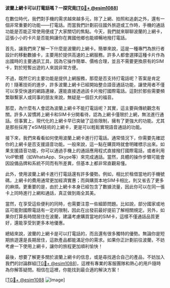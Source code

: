 **波蘭上網卡可以打電話嗎？一探究竟[[TG💪+ @esim1088](https://t.me/s/esim1088)]**

在數位時代，我們對手機的需求越來越多元，除了上網、拍照和追劇之外，還有一個非常重要的功能——打電話。而當我們計劃前往國外旅遊或工作時，手機的通話功能是否能正常使用便成了大家關切的焦點。今天，我們就來聊聊波蘭的上網卡，這張小小的卡片是否能夠讓你在異國他鄉也能順暢地撥打電話。

首先，讓我們來了解一下什麼是波蘭的上網卡。簡單來說，這是一種專門為旅行者設計的移動數據卡，主要用於提供高速的上網服務。許多人都會選擇這種卡片作為出國時的主要通訊工具，因為它操作簡單、價格合理，並且不需要更換原有的SIM卡，對於短暫出遊的人來說非常方便。

不過，既然它的主要功能是提供上網服務，那麼是否支持打電話呢？答案是肯定的！隨著技術的進步，許多波蘭上網卡已經開始整合語音通話功能，讓使用者不僅可以享受快速的網路連線，還能直接透過該卡片撥打國際電話。這對於那些需要頻繁聯繫家人或同事的朋友來說，無疑是一個巨大的福音。

那麼，為什麼有人會認為波蘭上網卡不能打電話呢？其實，這主要與傳統觀念有關。許多人習慣將上網卡和SIM卡分開看待，認為上網卡僅限於上網，無法進行通話。但事實上，現代化的上網卡早已突破了這些限制，擁有了更強大的功能。尤其是那些採用了eSIM技術的上網卡，更是可以輕鬆實現語音通話的功能。

接下來，我們來看看如何使用波蘭上網卡進行打電話。通常情況下，你需要先確認你的上網卡是否支援語音功能。一般來說，這一點在購買時就會明確標示出來。如果支援語音功能，你可以通過手機上的通話應用程式直接撥打國際電話，或者利用VoIP軟體（如WhatsApp、Skype等）來完成通話。當然，具體的操作步驟可能會因設備品牌和系統不同而有所差異，但基本上都非常直觀易懂。

此外，使用波蘭上網卡進行打電話還有許多優勢。例如，相比於租借當地的手機號碼，上網卡的費用通常更加經濟實惠；而與購買本地SIM卡相比，則又省去了更多的麻煩。更重要的是，由於上網卡本身已經包含了數據流量，因此你可以在同一張卡上同時進行上網和通話，真正做到兩全其美。

當然，在享受這些便利的同時，也需要注意一些細節問題。比如說，部分國家或地區可能對國際電話有一定的限制，因此在出發前最好提前了解相關規定。另外，如果你打算長時間居住在波蘭，建議考慮購買當地的SIM卡，這樣不僅通話品質更好，還能享受到更多本地優惠。

總結來說，波蘭的上網卡是可以打電話的，而且還有很多獨特的優勢。無論你是短期旅遊還是長期居住，這款產品都能滿足你的需求。如果你正計劃前往波蘭，不妨考慮一下使用上網卡，讓你的旅程更加順利愉快！

最後，想要了解更多關於波蘭上網卡的信息，或是尋找適合自己的產品，不妨加入我們的討論群組[[TG💪+ @esim1088](https://t.me/s/esim1088)]，這裡有專業的客服團隊和熱心的用戶隨時為你解答疑問。相信在這裡，你能找到最合適的解決方案！

[[TG💪+ @esim1088](https://t.me/s/esim1088) ![Image](https://i.postimg.cc/4NQfJmqS/Snipaste-2025-05-13-00-14-12.png)]